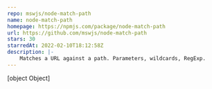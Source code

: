 ```yaml
---
repo: mswjs/node-match-path
name: node-match-path
homepage: https://npmjs.com/package/node-match-path
url: https://github.com/mswjs/node-match-path
stars: 30
starredAt: 2022-02-10T18:12:58Z
description: |-
    Matches a URL against a path. Parameters, wildcards, RegExp.
---
```


[object Object]
